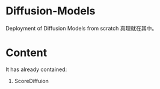 # Diffusion-Models
Deployment of Diffusion Models from scratch
真理就在其中。

# Content
It has already contained:
1. ScoreDiffuion
